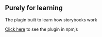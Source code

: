 
## Purely for learning

The plugin built to learn how storybooks work

[Click here](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) to see the plugin in npmjs
